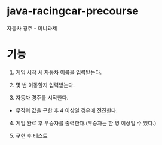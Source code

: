 # java-racingcar-precourse
자동차 경주 - 미니과제

# 기능
1. 게임 시작 시 자동차 이름을 입력받는다.

2. 몇 번 이동할지 입력받는다.

3. 자동차 경주를 시작한다.
- 무작위 값을 구한 후 4 이상일 경우에 전진한다.

4. 게임 완료 후 우승자를 출력한다.(우승자는 한 명 이상일 수 있다.)

5. 구현 후 테스트 

